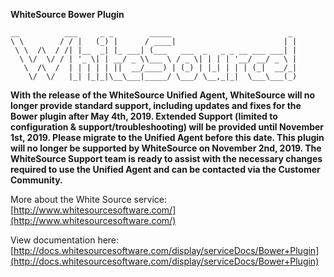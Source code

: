 **WhiteSource Bower Plugin**
  
    __          ___     _ _        _____                          _ 
    \ \        / / |   (_) |      / ____|                        | |
     \ \  /\  / /| |__  _| |_ ___| (___   ___  _   _ _ __ ___ ___| |
      \ \/  \/ / | '_ \| | __/ _ \\___ \ / _ \| | | | '__/ __/ _ \ |
       \  /\  /  | | | | | ||  __/____) | (_) | |_| | | | (_|  __/_|
        \/  \/   |_| |_|_|\__\___|_____/ \___/ \__,_|_|  \___\___(_)
                                                                 
                                                                 
**With the release of the WhiteSource Unified Agent, WhiteSource will no longer provide standard support, including updates and fixes for the Bower plugin after May 4th, 2019. Extended Support (limited to configuration & support/troubleshooting) will be provided until November 1st, 2019. Please migrate to the Unified Agent before this date. This plugin will no longer be supported by WhiteSource on November 2nd, 2019. The WhiteSource Support team is ready to assist with the necessary changes required to use the Unified Agent and can be contacted via the Customer Community.**



More about the White Source service: [http://www.whitesourcesoftware.com/](http://www.whitesourcesoftware.com/)

View documentation here: [http://docs.whitesourcesoftware.com/display/serviceDocs/Bower+Plugin](http://docs.whitesourcesoftware.com/display/serviceDocs/Bower+Plugin)

